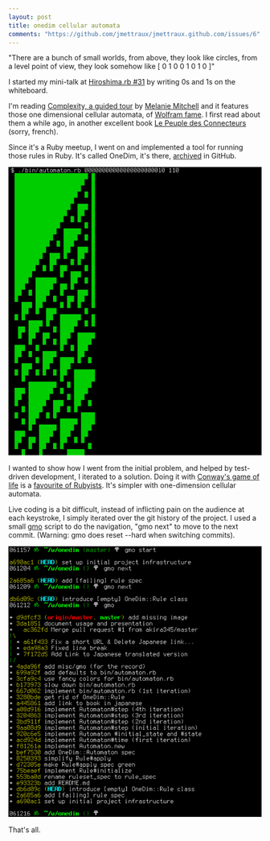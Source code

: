 ```yaml
---
layout: post
title: onedim cellular automata
comments: "https://github.com/jmettraux/jmettraux.github.com/issues/6"
---
```


"There are a bunch of small worlds, from above, they look like circles, from a level point of view, they look somehow like [ 0 1 0 0 1 0 1 0 ]"

I started my mini-talk at [Hiroshima.rb #31](http://hiroshimarb.github.io/blog/2013/04/06/hiroshimarb-31/) by writing 0s and 1s on the whiteboard.

I'm reading [Complexity, a guided tour](http://www.amazon.com/Complexity-Guided-Tour-Melanie-Mitchell/dp/0199798109) by [Melanie Mitchell](http://web.cecs.pdx.edu/~mm/) and it features those one dimensional cellular automata, of [Wolfram fame](http://mathworld.wolfram.com/Rule110.html). I first read about them a while ago, in another excellent book [Le Peuple des Connecteurs](http://www.amazon.fr/Le-peuple-connecteurs-n%C3%A9tudient-travaillent/dp/2849410381) (sorry, french).

Since it's a Ruby meetup, I went on and implemented a tool for running those rules in Ruby. It's called OneDim, it's there, [archived](https://github.com/jmettraux/onedim) in GitHub.

<img src="images/2013-04-06-output.png" />

I wanted to show how I went from the initial problem, and helped by test-driven development, I iterated to a solution. Doing it with [Conway's game of life](http://en.wikipedia.org/wiki/Conway's_Game_of_Life) is a [favourite of Rubyists](http://www.rubyinside.com/screencast-coding-conways-game-of-life-in-ruby-the-tdd-way-with-rspec-5564.html). It's simpler with one-dimension cellular automata.

Live coding is a bit difficult, instead of inflicting pain on the audience at each keystroke, I simply iterated over the git history of the project. I used a small [gmo](https://github.com/jmettraux/onedim/blob/master/misc/gmo) script to do the navigation, "gmo next" to move to the next commit. (Warning: gmo does reset --hard when switching commits).

<img src="images/2013-04-06-gmo.png" />

That's all.

